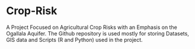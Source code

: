 # Crop-Risk
A Project Focused on Agricultural Crop Risks with an Emphasis on the Ogallala Aquifer.  The Github repository is used mostly for storing Datasets, GIS data and Scripts (R and Python) used in the project.  
